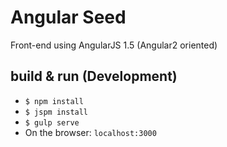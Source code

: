 # Angular Seed
Front-end using AngularJS 1.5 (Angular2 oriented)

## build & run (Development)
* `$ npm install`
* `$ jspm install`
* `$ gulp serve`
* On the browser: `localhost:3000`
